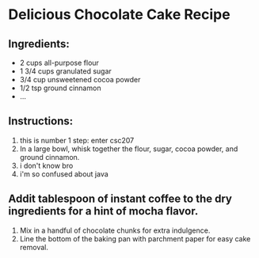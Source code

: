 # Delicious Chocolate Cake Recipe

## Ingredients:
- 2 cups all-purpose flour
- 1 3/4 cups granulated sugar
- 3/4 cup unsweetened cocoa powder
- 1/2 tsp ground cinnamon
- ...

## Instructions:
1. this is number 1 step: enter csc207
2. In a large bowl, whisk together the flour, sugar, cocoa powder, and ground cinnamon.
3. i don't know bro
4. i'm so confused about java

## Addit tablespoon of instant coffee to the dry ingredients for a hint of mocha flavor.
1. Mix in a handful of chocolate chunks for extra indulgence.
2. Line the bottom of the baking pan with parchment paper for easy cake removal.
